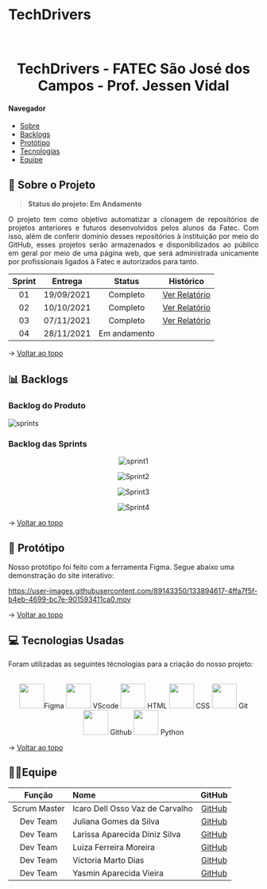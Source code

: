 # TechDrivers

<br id="topo">

<h1 align="center">TechDrivers - FATEC São José dos Campos - Prof. Jessen Vidal</h1>

#### Navegador
* <a href="#sobre">Sobre</a><br>
* <a href="#backlogs">Backlogs</a><br>
* <a href="#prototipo">Protótipo</a><br>
* <a href="#tecnologias">Tecnologias</a><br>
* <a href="#equipe">Equipe</a><br>

<span id="sobre">

## 🚀 Sobre o Projeto
  > **Status do projeto: Em Andamento**
  
  <p align="justify">O projeto tem como objetivo automatizar a clonagem de repositórios de projetos anteriores e futuros desenvolvidos pelos alunos da Fatec. Com isso, além de conferir domínio desses repositórios à instituição por meio do GitHub, esses projetos serão armazenados e disponibilizados ao público em geral por meio de uma página web, que será administrada unicamente por profissionais ligados à Fatec e autorizados para tanto.</p>
  
  
  
| Sprint | Entrega	| Status | Histórico |
| :-----: | :-----: | :-----: | :-----: |
| 01 | 19/09/2021 | Completo | [Ver Relatório](/Planejamento/Sprint1/README.md) |
| 02 | 10/10/2021 | Completo | [Ver Relatório](/Planejamento/Sprint2/README.md) |
| 03 | 07/11/2021 | Completo | [Ver Relatório](/Planejamento/Sprint3/README.md) |
| 04 | 28/11/2021 | Em andamento | [](/Planejamento/Sprint4/README.md) |
  
  → [Voltar ao topo](#topo)
  
<span id="backlogs">

## 📊 Backlogs

  ### Backlog do Produto
  
  ![sprints](https://user-images.githubusercontent.com/80860267/140591807-43665a04-82c4-43ee-86af-11a92b9a035e.jpeg)


  
  ### Backlog das Sprints
<div align="center">

![sprint1](https://user-images.githubusercontent.com/89143350/133858766-f47c20f3-074b-4ef6-89cb-92ff39a35e58.png)
  
![Sprint2](https://user-images.githubusercontent.com/89143350/136666636-a0a97b0b-6360-4ca1-858f-f61bc0d43e00.png)

![Sprint3](https://user-images.githubusercontent.com/80860267/140592826-6e26fa8d-5b27-453c-84ae-9cf672e005ba.png)
  
![Sprint4](https://user-images.githubusercontent.com/80860267/140592820-2a595852-5791-4822-a69f-e526ce15eb6b.png)


</div>
  
 → [Voltar ao topo](#topo)
  
<span id="prototipo">
  
## 📱 Protótipo
  
Nosso protótipo foi feito com a ferramenta Figma. Segue abaixo uma demonstração do site interativo:


https://user-images.githubusercontent.com/89143350/133894617-4ffa7f5f-b4eb-4699-bc7e-901593411ca0.mov 
  
  
→ [Voltar ao topo](#topo)
  
<span id="tecnologias">
  
## 💻 Tecnologias Usadas
  
  <p>Foram utilizadas as seguintes técnologias para a criação do nosso projeto: </p><br>

  <div align="center">  
  <img width="50 rem" src="https://cdn.jsdelivr.net/gh/devicons/devicon/icons/figma/figma-original.svg"/>Figma 
  <img width="50 rem" src="https://cdn.jsdelivr.net/gh/devicons/devicon/icons/vscode/vscode-original.svg"/> VScode 
  <img width="50 rem" src="https://cdn.jsdelivr.net/gh/devicons/devicon/icons/html5/html5-original.svg"/> HTML 
  <img width="50 rem" src="https://cdn.jsdelivr.net/gh/devicons/devicon/icons/css3/css3-original.svg"/> CSS 
  <img width="50 rem" src="https://cdn.jsdelivr.net/gh/devicons/devicon/icons/git/git-original.svg"/> Git 
  <img width="50 rem" src="https://cdn.jsdelivr.net/gh/devicons/devicon/icons/github/github-original.svg"/> Github 
  <img width="50 rem" src="https://cdn.jsdelivr.net/gh/devicons/devicon/icons/python/python-original.svg"/> Python 
  </div>
  
  → [Voltar ao topo](#topo)
  
<span id="equipe">
  
## 👩‍💻Equipe
  
|    Função    | Nome                            |                     GitHub                      |
| :----------: | :------------------------------ | :----------------------------------------------:|
| Scrum Master | Icaro Dell Osso Vaz de Carvalho |    [GitHub](https://github.com/Mikkenz)         |
|   Dev Team   | Juliana Gomes da Silva          |    [GitHub](https://github.com/JulianaGO)       |
|   Dev Team   | Larissa Aparecida Diniz Silva   |    [GitHub](https://github.com/laaridiniz)      |
|   Dev Team   | Luiza Ferreira Moreira          |    [GitHub](https://github.com/lluizaferreira)  |
|   Dev Team   | Victoria Marto Dias             |    [GitHub](https://github.com/DiasVitoria)     |
|   Dev Team   | Yasmin Aparecida Vieira          |    [GitHub](https://github.com/YasminVieira)    |
